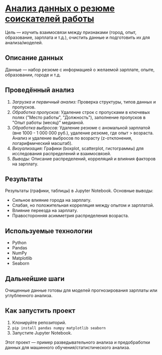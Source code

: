 # [Анализ данных о резюме соискателей работы](https://github.com/dmshipov/home_work_MIFI/blob/main/programing/assignment_3/Project_Head_Hunter.ipynb)

Цель — изучить взаимосвязи между признаками (город, опыт, образование, зарплата и т.д.), очистить данные и подготовить их для анализа/моделей.

## Описание данных

Данные — набор резюме с информацией о желаемой зарплате, опыте, образовании, городе и т.д.

## Проведённый анализ

1. *Загрузка и первичный анализ:* Проверка структуры, типов данных и пропусков.
2. *Обработка пропусков:* Удаление строк с пропусками в ключевых полях ("Место работы", "Должность"), заполнение пропусков в "Опыт работы (месяц)" медианой.
3. *Обработка выбросов:* Удаление резюме с аномальной зарплатой (вне 1000 - 1 000 000 руб.), удаление резюме, где опыт > возраста. Анализ и удаление выбросов по возрасту (z-отклонения, логарифмический масштаб).
4. *Визуализация:* Графики (boxplot, scatterplot, гистограммы) для исследования распределений и взаимосвязей.
5. *Выводы:* Описание распределений, корреляций и влияния факторов на зарплату.

## Результаты

Результаты (графики, таблицы) в Jupyter Notebook.  Основные выводы:

* Сильное влияние города на зарплату.
* Слабая, но положительная корреляция между опытом и зарплатой.
* Влияние переезда на зарплату.
* Правосторонняя асимметрия распределения возраста.

## Используемые технологии

* Python
* Pandas
* NumPy
* Matplotlib
* Seaborn

## Дальнейшие шаги

Очищенные данные готовы для моделей прогнозирования зарплаты или углубленного анализа.

## Как запустить проект

1. Клонируйте репозиторий.
2. `pip install pandas numpy matplotlib seaborn`
3. Запустите Jupyter Notebook.

Этот проект — пример разведывательного анализа и предобработки данных для машинного обучения/статистического анализа.
